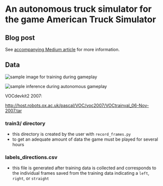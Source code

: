 # An autonomous truck simulator for the game American Truck Simulator

## Blog post

See [accompanying Medium article](https://towardsdatascience.com/autonomous-truck-simulator-with-pytorch-3695dfc05555) for more information.

## Data

![sample image for training during gameplay](https://github.com/jchaykow/trucksim/blob/master/images/trucksim1.png)

![sample inference during autonomous gameplay](https://github.com/jchaykow/trucksim/blob/master/images/trucksim2.png)

VOCdevkit2 2007:

http://host.robots.ox.ac.uk/pascal/VOC/voc2007/VOCtrainval_06-Nov-2007.tar

### train3/ directory

- this directory is created by the user with `record_frames.py`
- to get an adequate amount of data the game must be played for several hours

### labels_directions.csv

- this file is generated after training data is collected and corresponds to the individual frames saved from the training data indicating a `left`, `right`, or `straight`

